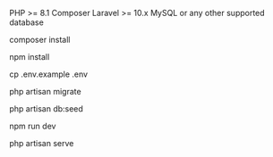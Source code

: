 <!-- Requirements -->

PHP >= 8.1
Composer
Laravel >= 10.x
MySQL or any other supported database

<!-- Install Dependencies -->

composer install

<!-- Install NPM Packages: -->

npm install

<!-- Create a .env file -->

cp .env.example .env

<!-- Run the migrations  -->

php artisan migrate

<!-- Seed the database for role and admin login -->

php artisan db:seed

<!-- run this command for fontend design  -->

npm run dev

<!-- Running the Application -->

php artisan serve


